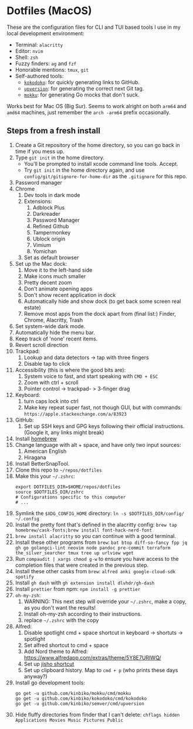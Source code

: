 # Dotfiles (MacOS)

These are the configuration files for CLI and TUI based tools I use in my local development environment:

- Terminal: `alacritty`
- Editor: `nvim`
- Shell: `zsh`
- Fuzzy finders: `ag` and `fzf`
- Honorable mentions: `tmux`, `git`
- Self-authored tools:
  - [`kokodoko`](https://github.com/kinbiko/kokodoko): for quickly generating links to GitHub.
  - [`upversion`](https://github.com/kinbiko/semver): for generating the correct next Git tag.
  - [`mokku`](https://github.com/kinbiko/mokku): for generating Go mocks that don't suck.

Works best for Mac OS (Big Sur).
Seems to work alright on both `arm64` and `amd64` machines, just remember the `arch -arm64` prefix occasionally.

## Steps from a fresh install

1. Create a Git repository of the home directory, so you can go back in time if you mess up.
1. Type `git init` in the home directory.
   - You'll be prompted to install xcode command line tools. Accept.
   - Try `git init` in the home directory again, and use `config/git/gitignore-for-home-dir` as the `.gitignore` for this repo.
1. Password manager
1. Chrome
   1. Dev tools in dark mode
   1. Extensions:
      1. Adblock Plus
      1. Darkreader
      1. Password Manager
      1. Refined Github
      1. Tampermonkey
      1. Ublock origin
      1. Vimium
      1. Yomichan
   1. Set as default browser
1. Set up the Mac dock:
   1. Move it to the left-hand side
   1. Make icons much smaller
   1. Pretty decent zoom
   1. Don't animate opening apps
   1. Don't show recent application in dock
   1. Automatically hide and show dock (to get back some screen real estate)
   1. Remove most apps from the dock apart from (final list:) Finder, Chrome, Alacritty, Trash
1. Set system-wide dark mode.
1. Automatically hide the menu bar.
1. Keep track of 'none' recent items.
1. Revert scroll direction
1. Trackpad:
   1. Lookup and data detectors -> tap with three fingers
   1. Disable tap to click
1. Accessibility (this is where the good bits are):
   1. System voice to fast, and start speaking with `CMD + ESC`
   1. Zoom with ctrl + scroll
   1. Pointer control -> trackpad- > 3-finger drag
1. Keyboard:
   1. turn caps lock into ctrl
   1. Make key repeat super fast, not though GUI, but with commands: `https://apple.stackexchange.com/a/83923`
1. GitHub:
   1. Set up SSH keys and GPG keys following their official instructions. (Google it, any links might break)
1. Install [homebrew](https://brew.sh/)
1. Change language with alt + space, and have only two input sources:
   1. American English
   1. Hiragana
1. Install BetterSnapTool.
1. Clone this repo to `~/repos/dotfiles`
1. Make this your `~/.zshrc`:
   ```
   export DOTFILES_DIR=$HOME/repos/dotfiles
   source $DOTFILES_DIR/zshrc
   # Configurations specific to this computer
   # ...
   ```
1. Symlink the `$XDG_CONFIG_HOME` directory: `ln -s $DOTFILES_DIR/config/ ~/.config`
1. Install the pretty font that's defined in the alacritty config: `brew tap homebrew/cask-fonts;brew install font-hack-nerd-font`
1. `brew install alacritty` so you can continue with a good terminal.
1. Install these other programs from `brew`: `bat btop diff-so-fancy fpp jq gh go golangci-lint neovim node pandoc pre-commit terraform the_silver_searcher tmux tree up urlview wget`
1. Run `compaudit | xargs chmod g-w` to ensure you have access to the completion files that were created in the previous step.
1. Install these other casks from `brew`: `alfred anki google-cloud-sdk spotify`
1. Install `gh dash` with `gh extension install dlvhdr/gh-dash`
1. Install `prettier` from npm: `npm install -g prettier`
1. `oh-my-zsh`:
   1. WARNING: This next step will override your `~/.zshrc`, make a copy, as you don't want the results!
   1. Install oh-my-zsh according to their instructions.
   1. replace `~/.zshrc` with the copy
1. Alfred:
   1. Disable spotlight cmd + space shortcut in keyboard -> shortuts -> spotlight
   1. Set alfred shortcut to cmd + space
   1. Add Nord theme to Alfred: https://www.alfredapp.com/extras/theme/5Y8E7URIWQ/
   1. Set up [jisho shortcut](https://github.com/janclarin/jisho-alfred)
   1. Set up clipboard history. Map to `cmd + p` (who prints these days anyway?)
1. Install go development tools:
   ```console
   go get -u github.com/kinbiko/mokku/cmd/mokku
   go get -u github.com/kinbiko/kokodoko/cmd/kokodoko
   go get -u github.com/kinbiko/semver/cmd/upversion
   ```
1. Hide fluffy directories from finder that I can't delete: `chflags hidden Applications Movies Music Pictures Public`
